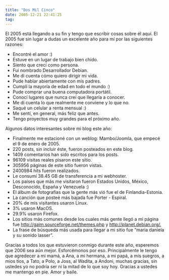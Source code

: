 ```yaml
---
title: "Dos Mil Cinco"
date: 2005-12-21 22:41:25
tag: 
---
```

<p>El 2005 está llegando a su fin y tengo que escribir cosas sobre él aquí. El 2005 fue sin lugar a dudas un excelente año para mí por las siguientes razones:  </p>
<ul>
<li>Encontré el amor :)</li>     <li>Estuve en un lugar de trabajo bien chido.</li>     <li>Siento que crecí como persona.</li>     <li>Fui nombrado Desarrollador Debian.</li>     <li>Me di cuenta cómo quiero dirigir mi vida.</li>     <li>Pude hablar abiertamente con mis padres.</li>     <li>Cumplí la mayoría de edad en todo el mundo :) <br/>
</li>     <li>Pude comprar una buena computadora portátil.</li>     <li>Conocí lugares que nunca creí que llegaría a conocer.</li>     <li>Me di cuenta lo que realmente me conviene y lo que no.</li>     <li>Saqué un celular a renta mensual :)</li>     <li>Me sentí, en general, más feliz que antes.</li>     <li>Tengo proyectos muy grandes para el próximo año.<br/>
</li>  </ul>  Algunos datos interesantes sobre mi blog este año:<br/><ul>
<li>Finalmente me estacioné con un weblog: Mambo/Joomla, que empecé el 9 de enero de 2005.<br/>
</li>     <li>220 posts, sin incluir éste, fueron posteados en este blog.</li>     <li>1409 comentarios han sido escritos para los posts.</li>     <li>96109 visitas reales pisaron este sitio.</li>     <li>305956 páginas de este sitio fueron vistas.</li>     <li>2400984 hits fueron realizados.</li>     <li>Le consumí 38.45&#160;GB de transferencia a mi webhoster.</li>     <li>Los países que más me visitaron fueron Estados Unidos, México, Desconocido, España y Venezuela :)</li>     <li>El álbum de fotografías que la gente más vió fue el de Finlandia-Estonia.</li>     <li>La canción que posteé más bajada fue Porter - Espiral.</li>     <li>20% de mis visitantes usaron Linux.</li>     <li>3% usaron MacOS.</li>     <li>29.9% usaron Firefox.</li>     <li>Los sitios más comunes desde los cuales más gente llegó a mi página fue <a href="http://gaim.sourceforge.net/themes.php">http://gaim.sourceforge.net/themes.php</a> y <a href="http://planet.debian.org/.">http://planet.debian.org/.</a></li>     <li>La frase de búsqueda más usada para llegar a mi sitio fue &#8220;maria daniela y su sonido lasser&#8221;.</li>  </ul>Gracias a todos los que estuvieron conmigo durante este año, esperemos que 2006 sea aún mejor. Esforcémonos por eso. Principalmente le tengo que agredecer a mi mamá, a Ana, a mi hermana, a mi papá, a mis suegros, a mios tíos, a Tato, a Polo, a Joss, al Wadita, a Andoni, muchas gracias, sin ustedes yo no podría ser ni la mitad de lo que soy hoy. Gracias a ustedes me mantengo en pie. Amor y baile. <br/><br/>
